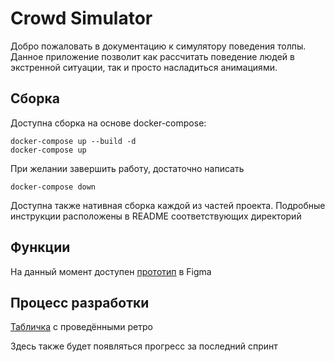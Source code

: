 # Crowd Simulator

Добро пожаловать в документацию к симулятору поведения толпы. Данное приложение позволит как рассчитать поведение людей в экстренной ситуации, так и просто насладиться анимациями.

## Сборка

Доступна сборка на основе docker-compose:

```
docker-compose up --build -d
docker-compose up
```

При желании завершить работу, достаточно написать

```
docker-compose down
```

Доступна также нативная сборка каждой из частей проекта. Подробные инструкции расположены в README соответствующих директорий

## Функции

На данный момент доступен [прототип](https://www.figma.com/proto/feDepMTX8doU3PuLBsJAqO/Simulation_proj?node-id=1-4&p=f&t=g86ro1NZxC9gepnI-0&scaling=contain&content-scaling=fixed&page-id=0%3A1) в Figma

## Процесс разработки

[Табличка](https://docs.google.com/spreadsheets/d/1O18mpAFi2lUEggfkRDTOn_WfepwoyJHTA2RP5RGIoEE/edit?gid=0#gid=0) с проведёнными ретро

Здесь также будет появляться прогресс за последний спринт